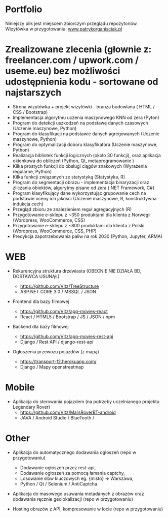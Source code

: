 # Portfolio

Niniejszy plik jest miejscem zbiorczym przeglądu repozytoriów.  
Wizytówka w przygotowaniu: www.patrykorganisciak.pl

 # Zrealizowane zlecenia (głownie z: freelancer.com / upwork.com /  useme.eu) bez możliwości udostępnienia kodu - sortowane od najstarszych
- Strona wizytówka + projekt wizytówki - branża budowlana ( HTML / CSS / Bootstrap)
- Implementacja algorytmu uczenia maszynowego KNN od zera (Pyton)
- Program do detekcji uszkodzeń na podstawę danych czasowych (Uczenie maszynowe, Python)
- Program do klasyfikacji na podstawie danych agregowanych (Uczenie maszynowe, Python)
- Program do optymalizacji doboru klasyfikatora (Uczenie maszynowe, Python)
- Realizacja bibliotek funkcji logicznych (około 30 funkcji), oraz aplikacja okienkowa do obliczeń (Python, Qt, metaprogramowanie )
- Kilka prostych funkcji do obsługi ciągów znakowych (Wyrażenia regularne, Python)
- Kilka funkcji związanych ze statystyką (Statystyka, R)
- Program do segmentacji obrazu - implementacja binaryzacji oraz zliczania obiektów, algorytmy pisane od zera (.NET Framework, C#)
- Program klasyfikujący dane wykorzystując grupowanie cech na podstawie oceny ich jakości (Uczenie maszynowe, R,  konstruktywna indukcja cech)
- Przegląd zbioru ze znalezieniem reguł agregacyjnych (R)
- Przygotowanie e-sklepu z ~350 produktami dla klienta z Norwegii (Wordpress, WooCommerce, CSS)
- Przygotowanie e-sklepu z ~800 produktami dla klienta z Polski (Wordpress, WooCommerce, CSS, PHP)
- Predykcja zapotrzebowania paliw na rok 2030 (Python, Jupyter, ARMA)


# WEB

- Rekurencyjna struktura drzewiasta (OBECNIE NIE DZIAŁA BD, DOSTAWCA USUNĄŁ)  
  - https://github.com/Vitz/TreeStructure
  - ASP.NET CORE 3.0 / MSSQL / JSON 

- Frontend dla bazy filmowej 
  - https://github.com/Vitz/app-movies-react
  - React / HTML5 / Bootstrap / JS / JSON / npm
  
- Backend dla bazy filmowej
  - https://github.com/Vitz/app-movies-rest-api
  - Django / Rest API / django-rest-api      
    
- Ogłoszenia przewozu pojazdów (z mapą)
  - https://transport-f2.herokuapp.com/
  - Django / Mapy openstreetmap
  
  
# Mobile

- Aplikacja do sterowania pojazdem (na potrzeby uczelnianego projektu Legendary Rover)
  - https://github.com/Vitz/MarsRoverBT-android
  - JAVA / Android Studio / BlueTooth / 
  
# Other

- Aplikacja do automatycznego dodawania ogłoszeń (repo w przygotowaniu)
  - Dodawanie ogłoszeń przez rest-api,  
  - Dodawanie ogłoszeń za pomocą łamania captchy,  
  - Losowanie słów kluczowych eg. {misto} => Warszawa,  
  - Python / Qt / Selenium / AntiCaptcha 
    
 - Aplikacja do masowego usuwania metadanych z obrazów oraz dodawania ręcznie geolokalizacji (repo w przygotowaniu)  
 - Hosting obrazów z API, kompresowanie w locie (repo w przygotowaniu)  


  
  

